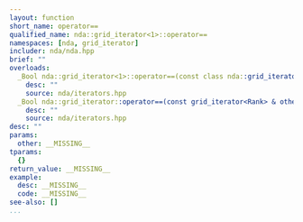 ```yaml
---
layout: function
short_name: operator==
qualified_name: nda::grid_iterator<1>::operator==
namespaces: [nda, grid_iterator]
includer: nda/nda.hpp
brief: ""
overloads:
  _Bool nda::grid_iterator<1>::operator==(const class nda::grid_iterator<1> & other)  const:
    desc: ""
    source: nda/iterators.hpp
  _Bool nda::grid_iterator::operator==(const grid_iterator<Rank> & other)  const:
    desc: ""
    source: nda/iterators.hpp
desc: ""
params:
  other: __MISSING__
tparams:
  {}
return_value: __MISSING__
example:
  desc: __MISSING__
  code: __MISSING__
see-also: []
...
```


